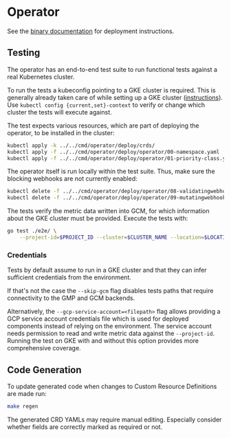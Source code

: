 # Operator

See the [binary documentation](../../cmd/operator/README.md) for deployment instructions.

## Testing

The operator has an end-to-end test suite to run functional tests against a real
Kubernetes cluster.

To run the tests a kubeconfig pointing to a GKE cluster is required. This is generally
already taken care of while setting up a GKE cluster
([instructions](https://cloud.google.com/kubernetes-engine/docs/how-to/creating-a-zonal-cluster)).
Use `kubectl config {current,set}-context` to verify or change which cluster the tests will
execute against.

The test expects various resources, which are part of deploying the operator, to be installed
in the cluster:

```bash
kubectl apply -k ../../cmd/operator/deploy/crds/
kubectl apply -f ../../cmd/operator/deploy/operator/00-namespace.yaml
kubectl apply -f ../../cmd/operator/deploy/operator/01-priority-class.yaml
```

The operator itself is run locally within the test suite. Thus, make sure the blocking
webhooks are not currently enabled:

```bash
kubectl delete -f ../../cmd/operator/deploy/operator/08-validatingwebhookconfiguration.yaml
kubectl delete -f ../../cmd/operator/deploy/operator/09-mutatingwebhookconfiguration.yaml
```

The tests verify the metric data written into GCM, for which information about the
GKE cluster must be provided. Execute the tests with:

```bash
go test ./e2e/ \
    --project-id=$PROJECT_ID --cluster=$CLUSTER_NAME --location=$LOCATION
```

### Credentials

Tests by default assume to run in a GKE cluster and that they can infer sufficient
credentials from the environment.

If that's not the case the `--skip-gcm` flag disables tests paths that require
connectivity to the GMP and GCM backends.

Alternatively, the `--gcp-service-account=<filepath>` flag allows providing a
GCP service account credentials file which is used for deployed components instead
of relying on the environment. The service account needs permission to read and write
metric data against the `--project-id`.
Running the test on GKE with and without this option provides more comprehensive
coverage.

## Code Generation

To update generated code when changes to Custom Resource Definitions are made run:

```bash
make regen
```

The generated CRD YAMLs may require manual editing. Especially consider whether fields
are correctly marked as required or not.

